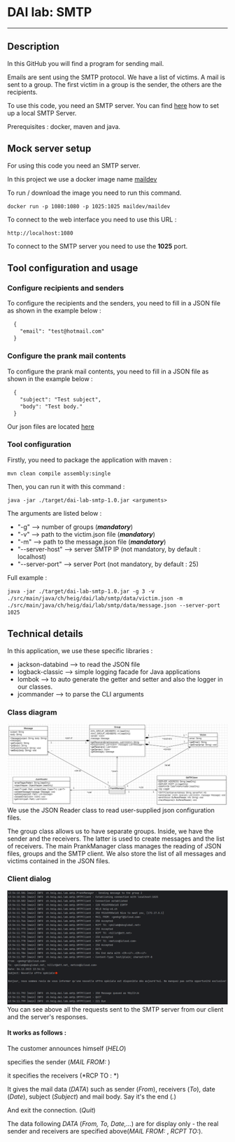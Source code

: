 # DAI lab: SMTP
***

## Description

In this GitHub you will find a program for sending mail.

Emails are sent using the SMTP protocol.
We have a list of victims.
A mail is sent to a group.
The first victim in a group is the sender, the others are the recipients.

To use this code, you need an SMTP server.
You can find [here](#mock-server-setup) how to set up a local SMTP Server.

Prerequisites : docker, maven and java.

## Mock server setup
For using this code you need an SMTP server.

In this project we use a docker image name [maildev](https://github.com/maildev/maildev)

To run / download the image you need to run this command.
``` 
docker run -p 1080:1080 -p 1025:1025 maildev/maildev
```

To connect to the web interface you need to use this URL :
```
http://localhost:1080
```

To connect to the SMTP server you need to use the **1025** port.

## Tool configuration and usage
### Configure recipients and senders
To configure the recipients and the senders, you need to fill in a JSON file as shown in the example below :
```
  {
    "email": "test@hotmail.com"
  }
```
### Configure the prank mail contents
To configure the prank mail contents, you need to fill in a JSON file as shown in the example below :
```
  {
    "subject": "Test subject",
    "body": "Test body."
  }
```
Our json files are located [here](src/main/java/ch/heig/dai/lab/smtp/data)

### Tool configuration 
Firstly, you need to package the application with maven :
```
mvn clean compile assembly:single
```

Then, you can run it with this command :
```
java -jar ./target/dai-lab-smtp-1.0.jar <arguments>
```

The arguments are listed below :
- "-g"            --> number of groups (***mandatory***)
- "-v"            --> path to the victim.json file (***mandatory***)
- "-m"            --> path to the message.json file (***mandatory***)
- "--server-host" --> server SMTP IP (not mandatory, by default : localhost)
- "--server-port" --> server Port (not mandatory, by default : 25)

Full example :
```
java -jar ./target/dai-lab-smtp-1.0.jar -g 3 -v ./src/main/java/ch/heig/dai/lab/smtp/data/victim.json -m ./src/main/java/ch/heig/dai/lab/smtp/data/message.json --server-port 1025
```

## Technical details
In this application, we use these specific libraries :
- jackson-databind --> to read the JSON file
- logback-classic --> simple logging facade for Java applications
- lombok --> to auto generate the getter and setter and also the logger in our classes.
- jcommander --> to parse the CLI arguments

### Class diagram
![diagram.png](img%2Fdiagram.png)
We use the JSON Reader class to read user-supplied json configuration files.

The group class allows us to have separate groups. Inside, we have the sender and the receivers. The latter is used to create messages and the list of receivers.
The main PrankManager class manages the reading of JSON files, groups and the SMTP client. 
We also store the list of all messages and victims contained in the JSON files.

### Client dialog
![smtp_communication.png](img%2Fsmtp_communication.png)
You can see above all the requests sent to the SMTP server from our client and the server's responses.

#### It works as follows :

The customer announces himself (*HELO*)

specifies the sender (*MAIL FROM:* )

it specifies the receivers (*RCP TO : *)

It gives the mail data (*DATA*) such as sender (*From*), receivers (*To*), date (*Date*), subject (*Subject*) and mail body.
Say it's the end (*<CR><LF>.<CR><LF>*)

And exit the connection. (*Quit*)

The data following *DATA* (*From, To, Date,...*) are for display only - the real sender and receivers are specified above(*MAIL FROM:* , *RCPT TO:*).
